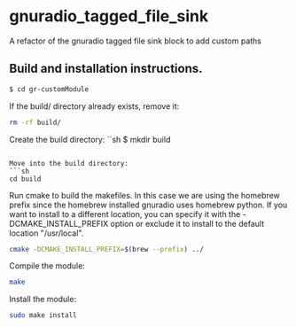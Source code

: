 # gnuradio_tagged_file_sink
A refactor of the gnuradio tagged file sink block to add custom paths


## Build and installation instructions.

```sh
$ cd gr-customModule
```

If the build/ directory already exists, remove it:
```sh
rm -rf build/
```

Create the build directory:
``sh
$ mkdir build
```

Move into the build directory:
```sh
cd build
```

Run cmake to build the makefiles.
In this case we are using the homebrew prefix since the homebrew installed gnuradio uses homebrew python.
If you want to install to a different location, you can specify it with the -DCMAKE_INSTALL_PREFIX option or exclude it to install to the default location "/usr/local".
```sh
cmake -DCMAKE_INSTALL_PREFIX=$(brew --prefix) ../
```

Compile the module:
```sh
make
```

Install the module:
```sh
sudo make install
```


